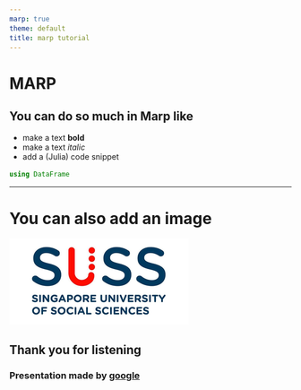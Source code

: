 ```yaml
---
marp: true
theme: default
title: marp tutorial
---
```


# MARP
## You can do so much in Marp like

- make a text **bold**
- make a text _italic_
- add a (Julia) code snippet
```julia
using DataFrame
```
---
# You can also add an image

![logo](./assets/susslogo.png)

## Thank you for listening

### Presentation made by [google](google.com)
